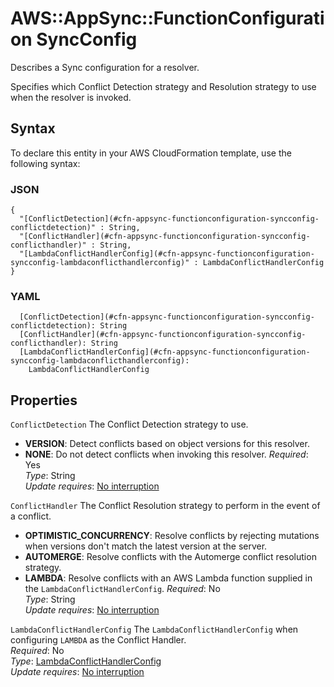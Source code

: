 # AWS::AppSync::FunctionConfiguration SyncConfig<a name="aws-properties-appsync-functionconfiguration-syncconfig"></a>

Describes a Sync configuration for a resolver\.

Specifies which Conflict Detection strategy and Resolution strategy to use when the resolver is invoked\.

## Syntax<a name="aws-properties-appsync-functionconfiguration-syncconfig-syntax"></a>

To declare this entity in your AWS CloudFormation template, use the following syntax:

### JSON<a name="aws-properties-appsync-functionconfiguration-syncconfig-syntax.json"></a>

```
{
  "[ConflictDetection](#cfn-appsync-functionconfiguration-syncconfig-conflictdetection)" : String,
  "[ConflictHandler](#cfn-appsync-functionconfiguration-syncconfig-conflicthandler)" : String,
  "[LambdaConflictHandlerConfig](#cfn-appsync-functionconfiguration-syncconfig-lambdaconflicthandlerconfig)" : LambdaConflictHandlerConfig
}
```

### YAML<a name="aws-properties-appsync-functionconfiguration-syncconfig-syntax.yaml"></a>

```
  [ConflictDetection](#cfn-appsync-functionconfiguration-syncconfig-conflictdetection): String
  [ConflictHandler](#cfn-appsync-functionconfiguration-syncconfig-conflicthandler): String
  [LambdaConflictHandlerConfig](#cfn-appsync-functionconfiguration-syncconfig-lambdaconflicthandlerconfig):
    LambdaConflictHandlerConfig
```

## Properties<a name="aws-properties-appsync-functionconfiguration-syncconfig-properties"></a>

`ConflictDetection` <a name="cfn-appsync-functionconfiguration-syncconfig-conflictdetection"></a>
The Conflict Detection strategy to use\.

- **VERSION**: Detect conflicts based on object versions for this resolver\.
- **NONE**: Do not detect conflicts when invoking this resolver\.
  _Required_: Yes  
  _Type_: String  
  _Update requires_: [No interruption](https://docs.aws.amazon.com/AWSCloudFormation/latest/UserGuide/using-cfn-updating-stacks-update-behaviors.html#update-no-interrupt)

`ConflictHandler` <a name="cfn-appsync-functionconfiguration-syncconfig-conflicthandler"></a>
The Conflict Resolution strategy to perform in the event of a conflict\.

- **OPTIMISTIC_CONCURRENCY**: Resolve conflicts by rejecting mutations when versions don't match the latest version at the server\.
- **AUTOMERGE**: Resolve conflicts with the Automerge conflict resolution strategy\.
- **LAMBDA**: Resolve conflicts with an AWS Lambda function supplied in the `LambdaConflictHandlerConfig`\.
  _Required_: No  
  _Type_: String  
  _Update requires_: [No interruption](https://docs.aws.amazon.com/AWSCloudFormation/latest/UserGuide/using-cfn-updating-stacks-update-behaviors.html#update-no-interrupt)

`LambdaConflictHandlerConfig` <a name="cfn-appsync-functionconfiguration-syncconfig-lambdaconflicthandlerconfig"></a>
The `LambdaConflictHandlerConfig` when configuring `LAMBDA` as the Conflict Handler\.  
_Required_: No  
_Type_: [LambdaConflictHandlerConfig](aws-properties-appsync-functionconfiguration-lambdaconflicthandlerconfig.md)  
_Update requires_: [No interruption](https://docs.aws.amazon.com/AWSCloudFormation/latest/UserGuide/using-cfn-updating-stacks-update-behaviors.html#update-no-interrupt)
